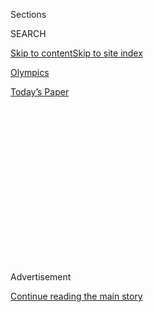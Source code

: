 <div id="app">

<div>

<div>

<div>

<div class="NYTAppHideMasthead css-1q2w90k e1suatyy0">

<div class="section css-ui9rw0 e1suatyy2">

<div class="css-eph4ug er09x8g0">

<div class="css-6n7j50">

</div>

<span class="css-1dv1kvn">Sections</span>

<div class="css-10488qs">

<span class="css-1dv1kvn">SEARCH</span>

</div>

[Skip to content](#site-content)[Skip to site
index](#site-index)

</div>

<div id="masthead-section-label" class="css-1wr3we4 eaxe0e00">

[Olympics](https://www.nytimes.com/section/sports/olympics)

</div>

<div class="css-10698na e1huz5gh0">

</div>

</div>

<div id="masthead-bar-one" class="section hasLinks css-15hmgas e1csuq9d3">

<div class="css-uqyvli e1csuq9d0">

</div>

<div class="css-1uqjmks e1csuq9d1">

</div>

<div class="css-9e9ivx">

[](https://myaccount.nytimes.com/auth/login?response_type=cookie&client_id=vi)

</div>

<div class="css-1bvtpon e1csuq9d2">

[Today’s
Paper](https://www.nytimes.com/section/todayspaper)

</div>

</div>

</div>

</div>

<div data-aria-hidden="false">

<div id="site-content" data-role="main">

<div>

<div class="css-1aor85t" style="opacity:0.000000001;z-index:-1;visibility:hidden">

<div class="css-1hqnpie">

<div class="css-epjblv">

<span class="css-17xtcya">[Olympics](/section/sports/olympics)</span><span class="css-x15j1o">|</span><span class="css-fwqvlz">Gymnasts
Worldwide Push Back on Their Sport’s Culture of
Abuse</span>

</div>

<div class="css-k008qs">

<div class="css-1iwv8en">

<span class="css-18z7m18"></span>

<div>

</div>

</div>

<span class="css-1n6z4y">https://nyti.ms/3k5NYmX</span>

<div class="css-1705lsu">

<div class="css-4xjgmj">

<div class="css-4skfbu" data-role="toolbar" data-aria-label="Social Media Share buttons, Save button, and Comments Panel with current comment count" data-testid="share-tools">

  - 
  - 
  - 
  - 
    
    <div class="css-6n7j50">
    
    </div>

  - 
  - 

</div>

</div>

</div>

</div>

</div>

</div>

<div id="NYT_TOP_BANNER_REGION" class="css-13pd83m">

</div>

<div id="top-wrapper" class="css-1sy8kpn">

<div id="top-slug" class="css-l9onyx">

Advertisement

</div>

[Continue reading the main
story](#after-top)

<div class="ad top-wrapper" style="text-align:center;height:100%;display:block;min-height:250px">

<div id="top" class="place-ad" data-position="top" data-size-key="top">

</div>

</div>

<div id="after-top">

</div>

</div>

<div>

<div id="sponsor-wrapper" class="css-1hyfx7x">

<div id="sponsor-slug" class="css-19vbshk">

Supported by

</div>

[Continue reading the main
story](#after-sponsor)

<div id="sponsor" class="ad sponsor-wrapper" style="text-align:center;height:100%;display:block">

</div>

<div id="after-sponsor">

</div>

</div>

<div class="css-186x18t">

</div>

<div class="css-1vkm6nb ehdk2mb0">

# Gymnasts Worldwide Push Back on Their Sport’s Culture of Abuse

</div>

On Instagram and other social networks, gymnasts have tagged posts with
\#GymnastAlliance to share their own experiences in the wake of a new
documentary that highlights verbal and physical abuse by coaches.

<div class="css-79elbk" data-testid="photoviewer-wrapper">

<div class="css-z3e15g" data-testid="photoviewer-wrapper-hidden">

</div>

<div class="css-1a48zt4 ehw59r15" data-testid="photoviewer-children">

![<span class="css-16f3y1r e13ogyst0" data-aria-hidden="true">Lisa
Mason, a 2000 British Olympian, recently encouraged fellow gymnasts to
speak out about verbal and physical abuse by coaches. “I was told many
times that gymnasts should be seen and not heard because the sport is
all about being the good little gymnast,” she
said.</span><span class="css-cnj6d5 e1z0qqy90" itemprop="copyrightHolder"><span class="css-1ly73wi e1tej78p0">Credit...</span><span><span>Andrew
Testa for The New York
Times</span></span></span>](https://static01.nyt.com/images/2020/08/03/sports/03gymnastics1-print/03gymnastics1-print-articleLarge-v2.jpg?quality=75&auto=webp&disable=upscale)

</div>

</div>

<div class="css-18e8msd">

<div class="css-vp77d3 epjyd6m0">

<div class="css-1baulvz">

By [<span class="css-1baulvz last-byline" itemprop="name">Juliet
Macur</span>](https://www.nytimes.com/by/juliet-macur)

</div>

</div>

  - Aug. 3,
    2020

  - 
    
    <div class="css-4xjgmj">
    
    <div class="css-d8bdto" data-role="toolbar" data-aria-label="Social Media Share buttons, Save button, and Comments Panel with current comment count" data-testid="share-tools">
    
      - 
      - 
      - 
      - 
        
        <div class="css-6n7j50">
        
        </div>
    
      - 
      - 
    
    </div>
    
    </div>

</div>

</div>

<div class="section meteredContent css-1r7ky0e" name="articleBody" itemprop="articleBody">

<div class="css-1fanzo5 StoryBodyCompanionColumn">

<div class="css-53u6y8">

A culture in gymnastics that has tolerated coaches belittling,
manipulating and in some cases physically abusing young athletes is
being challenged by Olympians and other gymnasts around the world after
an uprising in the United States.

Many current and former competitors, emboldened by their American peers,
have broken their silence in recent weeks against treatment they say
created mental scars on girls that lasted well into adulthood.

[One gymnast, who is just 8 years
old](https://www.itv.com/news/2020-07-07/girl-8-describes-bullying-by-gymnastics-coaches-as-review-is-pledged),
said a coach tied her wrists to a horizontal bar when she was 7 and
ignored her as she cried out in pain.

At a time when the Tokyo Olympics would be in session, had they not been
[postponed
until 2021](https://www.nytimes.com/2020/03/24/sports/olympics/coronavirus-summer-olympics-postponed.html)
by [the coronavirus
pandemic](https://www.nytimes.com/news-event/coronavirus), gymnasts have
been sharing horrific stories of coaches body-shaming them, stifling
their emotions, using corporal punishment on them and forcing them to
train with injuries, using the pursuit of medals as a way to rationalize
shameful behavior.

</div>

</div>

<div class="css-1fanzo5 StoryBodyCompanionColumn">

<div class="css-53u6y8">

Chloe Gilliland, 29, a former member of the Australian national team,
recalled her coaches telling her that [she was “a bad child” and “a
danger”](https://7news.com.au/sport/gymnastics/how-fat-shaming-drove-aussie-gymnast-to-breaking-point-c-1186590)
to her own body because she was too heavy. At 17, she thought of killing
herself because, she said on Instagram, “I felt like it was easier to
end my own life than to give in to what they wanted me to be.”

Catherine Lyons, 19, once a top junior competitor for Britain, said
coaches would hit her and harass her about her weight, and when she was
7 or 8 she would cry so hard that coaches would shut her inside a
cupboard until she composed herself. Later, she said, she learned she
had post-traumatic stress disorder because of the treatment. [She told
ITV
News](https://www.itv.com/news/2020-07-22/truth-gives-power-to-abused-gymnasts):
“I wasn’t worth anything. I wasn’t a human. I was a commodity rather
than a child.”

Other gymnasts have simply said on social media, “I am one of them.”

The stories from gymnasts in all levels of the sport are part of a
coordinated effort, similar to the \#MeToo movement, calling for the
sport’s leaders to eradicate existing norms that in reality are not
normal at all.

“I was told many times that gymnasts should be seen and not heard
because the sport is all about being the good little gymnast,” said Lisa
Mason, a 2000 British Olympian who was among the gymnasts to speak out
recently.

Mason, 38, said her coaches threw shoes at her and scratched her when
she did not perform perfectly. Once she was made to stay on the uneven
bars until her hands were blistered and ripped, only for a coach to pin
her hands down and pour rubbing alcohol into her raw wounds, she said
Friday in an interview.

</div>

</div>

<div class="css-1fanzo5 StoryBodyCompanionColumn">

<div class="css-53u6y8">

Looking back, Mason called the atmosphere “insane,” especially because
gymnasts who start training seriously at a very young age are often left
alone with coaches.

“So many of us are done with normalizing the abuse that we were told was
needed to make champions,” Mason said. “We want change, and it’s
incredible that so many of us are coming together to demand it.”

The gymnasts have made an impact. National gymnastics federations in
Britain, Australia, the Netherlands and Belgium have begun
investigations or requested inquiries into alleged abuse, with the Dutch
federation saying it would suspend its entire women’s national team
program as it looked for answers.

</div>

</div>

<div class="css-79elbk" data-testid="photoviewer-wrapper">

<div class="css-z3e15g" data-testid="photoviewer-wrapper-hidden">

</div>

<div class="css-1a48zt4 ehw59r15" data-testid="photoviewer-children">

![<span class="css-16f3y1r e13ogyst0" data-aria-hidden="true">Jennifer
Pinches of Britain, who competed on the balance beam during the 2012
Olympics, persuaded more than 30 British gymnasts to condemn publicly a
sports culture that doesn’t put their well-being
first.</span><span class="css-cnj6d5 e1z0qqy90" itemprop="copyrightHolder"><span class="css-1ly73wi e1tej78p0">Credit...</span><span>Julie
Jacobson/Associated
Press</span></span>](https://static01.nyt.com/images/2020/08/03/sports/03JPgymnastics1-print/merlin_175172106_0adf4067-f9ec-4d44-9036-0d0be1d75e89-articleLarge.jpg?quality=75&auto=webp&disable=upscale)

</div>

</div>

<div class="css-1fanzo5 StoryBodyCompanionColumn">

<div class="css-53u6y8">

[Jennifer Pinches, a 2012 British
Olympian](https://www.telegraph.co.uk/gymnastics/2020/07/08/culture-fear-permeating-whole-gymnastics-has-stop/),
said on Friday that this most recent global push to change the sport was
sparked by [a Netflix documentary, “Athlete
A,”](https://www.nytimes.com/2020/06/24/movies/athlete-a-review.html)
which depicts the harrowing training of American elite gymnasts and the
cover-ups that surrounded [U.S.A. Gymnastics’s sexual abuse
scandal](https://www.nytimes.com/2020/03/03/sports/olympics/biles-gymnastics-settlement-nassar.html?searchResultPosition=3)
involving [its longtime doctor, Lawrence G.
Nassar](https://www.nytimes.com/video/us/100000005698488/larry-nassar-gymnastics-sex-abuse.html?searchResultPosition=7).

“It was a tipping point that enabled this movement to happen,” said
Pinches, who saw the film when it was released in late June and
persuaded more than 30 British gymnasts, including Mason, to post [a
joint statement](https://www.instagram.com/p/CCBs9R1DPFh/) on social
media condemning “the culture that didn’t put athlete health and
well-being first and allowed Nassar to act.” Mason, who had already
posted a scathing Instagram commentary on the sport’s culture, suggested
that the group use the hashtag \#GymnastAlliance. Now, there have been
more than 700 posts with related tags on Instagram alone.

</div>

</div>

<div class="css-cfo9c3">

</div>

<div class="css-1fanzo5 StoryBodyCompanionColumn">

<div class="css-53u6y8">

Back in the United States, [Jennifer Sey, a 1986 national
champion](https://www.nytimes.com/2017/03/30/opinion/sunday/how-gymnastics-culture-breeds-sexual-abuse.html)
and one of the producers of [“Athlete
A,”](https://www.rogerebert.com/reviews/athlete-a-movie-review-2020)
was stunned that the film prompted so many athletes to come forward
about their experiences, especially when athletes had so many previous
chances to speak up.

</div>

</div>

<div class="css-1fanzo5 StoryBodyCompanionColumn">

<div class="css-53u6y8">

Over the past 25 years, there have been several books about abuse in the
sport, [including one by Sey
in 2008](https://www.npr.org/templates/story/story.php?storyId=90105904).
There also were [Nassar’s sentencing hearings
in 2018](https://www.nytimes.com/video/sports/100000005686677/gymnasts-confront-larry-nassar-over-sexual-abuse.html?searchResultPosition=8),
during which [more than 150 girls and women spoke
out](https://www.nytimes.com/2018/01/24/sports/rachael-denhollander-nassar-gymnastics.html?searchResultPosition=28)
about his molesting them. Many said the sport’s culture of fear and
silence made them vulnerable to Nassar’s abuse.

In April, Maggie Haney, who coached the Olympian Laurie Hernandez and
other gymnasts, [was suspended for eight years by U.S.A.
Gymnastics](https://www.nytimes.com/2020/05/01/sports/maggie-haney-gymnastics-abuse.html)
for verbally abusing and mistreating athletes. It was among the first
times — if not the first — that [a top American coach had been
punished](https://www.nytimes.com/2020/04/29/sports/gymnastics-coach-banned-maggie-haney.html)
for that kind of abuse.

Yet gymnasts saw this moment in 2020 as a perfect time to bring
worldwide change to nonsexual abuse in the sport.

“This time, you can’t say the accusations are against just one bad
apple, one bad coach or one bad system, and then dismiss them,” Sey
said. “I think a lot of these women who came forward continued to suffer
because of their coaches’ cruel treatment, and they don’t want to suffer
anymore. They don’t want future generations to suffer,
either.”

</div>

</div>

<div class="css-79elbk" data-testid="photoviewer-wrapper">

<div class="css-z3e15g" data-testid="photoviewer-wrapper-hidden">

</div>

<div class="css-1a48zt4 ehw59r15" data-testid="photoviewer-children">

<div class="css-1xdhyk6 erfvjey0">

<span class="css-1ly73wi e1tej78p0">Image</span>

<div class="css-zjzyr8">

<div data-testid="lazyimage-container" style="height:262.2888888888889px">

</div>

</div>

</div>

<span class="css-16f3y1r e13ogyst0" data-aria-hidden="true">Jennifer
Sey, at age 16, competing during the McDonald’s 1985 Gymnastics
Challenge. Sey said she was surprised so many athletes came forward
after the film “Athlete A” because there had been other opportunities to
speak
out.</span><span class="css-cnj6d5 e1z0qqy90" itemprop="copyrightHolder"><span class="css-1ly73wi e1tej78p0">Credit...</span><span>Doug
Pizac/Associated Press</span></span>

</div>

</div>

<div class="css-1fanzo5 StoryBodyCompanionColumn">

<div class="css-53u6y8">

The timing makes sense to Cheryl Cooky, an associate professor at Purdue
and sociologist who studies gender and sports.

</div>

</div>

<div class="css-1fanzo5 StoryBodyCompanionColumn">

<div class="css-53u6y8">

“People have been more reflective of their lives during this pandemic,
and for athletes, it’s not a time for the Olympics or a time to just
focus solely on your sport,” she said. “They can take time to step back
and think about some important philosophical or existential questions.”

In speaking up, some athletes have been forced to process some dark
memories.

“Athlete A” prompted Olivia Vivian, [an Australian
star](https://www.youtube.com/watch?v=1WZPvwQf9AU) of the reality
competition “Ninja Warrior” and a 2008 Olympian, to surface troubling
memories of her gymnastics career that, according to an Instagram post,
she had packed away “deep, deep down.”

</div>

</div>

<div class="css-cfo9c3">

</div>

<div class="css-1fanzo5 StoryBodyCompanionColumn">

<div class="css-53u6y8">

It was the first time she thought about the culture of fear in
gymnastics, she said Sunday in a telephone interview, and she was
overwhelmed because she always considered the mistreatment to be normal.
She said her coaches often yelled and threatened her, saying the gym
would lose funding if she didn’t make the world team. She recalled them
using her as an example to younger girls of what it takes to be a hard
worker, bringing them to her so they could see her torn-up, bleeding
hands. They would say, “You need to push through like Olivia pushes
through,” she said.

The pressure and stress broke Vivian after the 2008 Olympics, she said,
and it took the positivity of gymnastics at Oregon State and the “Ninja
Warrior” community to build her back up. Still, since “Athlete A,”
Vivian has turned to a psychologist to work through her sadness and
guilt over not speaking up sooner so she could have saved other
gymnasts.

“It’s going to take a bit of time for me to work through this,” Vivian
said. “But I’m glad I told my story for the sake of the sport and maybe
give other gymnasts the strength to stand up.”

One person familiar with the abuse gymnasts like Vivian have described
is Gerrit Beltman — because he used to coach that way. In 2013, Beltman
was the subject of a book that accused him of tyrannical behavior while
coaching the Dutch national team. He has also coached elite teams in
Canada, Belgium and Singapore.

</div>

</div>

<div class="css-1fanzo5 StoryBodyCompanionColumn">

<div class="css-53u6y8">

But in late June, as part of [an
investigation](https://www.noordhollandsdagblad.nl/cnt/dmf20200724_98276713/turncoach-gerrit-beltman-verbreekt-stilzwijgen-over-zijn-onmenselijke-trainingsmethoden-ik-mishandelde-en-vernederde-jonge-turnsters-om-medailles-te-w?utm_source=google&utm_medium=organic)
by the Dutch newspaper Noordhollands Dagblad, Beltman apologized for his
actions and said he was “ashamed.” Ten current and former Dutch national
team gymnasts [came forward with
accusations](https://nltimes.nl/2020/07/25/top-gymnastics-coach-acknowledges-history-abuse-mistreatment)
of abuse in that report.

“It was never my conscious intention to beat them, to yell at them, to
hurt their feelings, to belittle them, to gag them or make constant
derogatory remarks about their weight,” Beltman said in Dutch. “But it
did happen. I went too far because I thought it was the only way to
instill a winning mentality in them.”

He said he copied techniques from colleagues and previous coaches who
had delivered many champions. When coaching in Canada, he said in the
newspaper report, he realized that his style needed to change.

Now Beltman says a shift in the sport is “a matter of bitter urgency,”
and his daughter Reina agrees. She was an alternate on the Dutch Olympic
team for the 2016 Rio Games and coached by her father when she was
young. She was among many Dutch gymnasts who posted on social media
about past abuse, later explaining in an interview that she has
struggled with low self-confidence as a result. When asked about her
father’s coaching, she declined to comment.

Reina Beltman did say, however, that her father’s decision to speak
about his past means there is hope for the sport.

“The best thing that could happen right now is for coaches to be honest
and apologize for what they’ve done, so the gymnasts and the sport can
move on,” she said. “We just have to have this conversation and, of
course, changes won’t be made over one night, but it’s a beautiful thing
to take responsibility and try to make things better.”

</div>

</div>

<div>

</div>

<div class="css-1fanzo5 StoryBodyCompanionColumn">

<div class="css-53u6y8">

The next step, said Mason, the British Olympian, is for the sport to
create a way for athletes to report abuse to an independent organization
without fear of retribution by their federation or coaches, who have the
power to keep them off top teams, including a national or Olympic team.
Many athletes who recently came forward told Mason they did not trust
leaders in the sport to investigate coaches.

It is no wonder they are skeptical: Some athletes and leaders still
doubt that emotional abuse is real.

Liubov Charkashyna, a former Belarusian rhythmic gymnast, is the
president of the athletes’ commission at the International Gymnastics
Federation, the world’s governing body for the sport. One of her jobs is
to listen to athletes’ concerns and fight for athletes’ rights inside
the federation. But
[in 2019](http://eng.gymnovosti.com/charkashyna-on-sexual-abuse-in-sports-its-america-they-know-how-to-make-money/),
she said the number of women who said they were abused by Nassar was
exaggerated because some women were just trying to get revenge on their
former coaches or earn money.

And less than two weeks ago, the former gymnast Svetlana Khorkina of
Russia, a three-time Olympian and 20-time medal winner at the world
championships whose voice is still powerful in the sport, [told Sport
Express](https://www.sport-express.ru/artistic-gymnastics/reviews/chto-dumaet-olimpiyskaya-chempionka-svetlana-horkina-o-harrasmente-v-sportivnoy-gimnastike-1694484/)
that the recent wave of abuse allegations is silly.

“There are certain things in the profession that are necessary for
success,” she said in Russian to the sports newspaper, and asked why the
gymnasts just didn’t quit the sport, leave the coaches or file lawsuits.
“It’s just self-promoting, ugh\!”

Athletes hesitated out of fear and uncertainty because abuse was so
normalized, Mason said. She said she was disappointed, but not
surprised, to hear Khorkina’s comments because “when you tell a
difficult truth there will always be people trying to discredit you.”

Still, Mason expects even more gymnasts to call for changes in the
sport. She said she had heard from many gymnasts training for the Tokyo
Games who would not come forward until the Olympics were completed. They
do not want to jeopardize their chances of being chosen for their team,
she said.

</div>

</div>

<div class="css-1fanzo5 StoryBodyCompanionColumn">

<div class="css-53u6y8">

Those competitors are just some of the many women who have reached out
to Mason since she first posted about “Athlete A,” to share their
experiences and vent. They say they no longer feel so scared and alone.

“We have a great chance at changing the sport because so many of us are
finally being heard,” Mason said. “There’s so many of us and we’re so
loud that you can’t ignore us.”

</div>

</div>

<div>

</div>

</div>

<div>

</div>

<div>

</div>

<div>

</div>

<div>

<div id="bottom-wrapper" class="css-1ede5it">

<div id="bottom-slug" class="css-l9onyx">

Advertisement

</div>

[Continue reading the main
story](#after-bottom)

<div id="bottom" class="ad bottom-wrapper" style="text-align:center;height:100%;display:block;min-height:90px">

</div>

<div id="after-bottom">

</div>

</div>

</div>

</div>

</div>

## Site Index

<div>

</div>

## Site Information Navigation

  - [© <span>2020</span> <span>The New York Times
    Company</span>](https://help.nytimes.com/hc/en-us/articles/115014792127-Copyright-notice)

<!-- end list -->

  - [NYTCo](https://www.nytco.com/)
  - [Contact
    Us](https://help.nytimes.com/hc/en-us/articles/115015385887-Contact-Us)
  - [Work with us](https://www.nytco.com/careers/)
  - [Advertise](https://nytmediakit.com/)
  - [T Brand Studio](http://www.tbrandstudio.com/)
  - [Your Ad
    Choices](https://www.nytimes.com/privacy/cookie-policy#how-do-i-manage-trackers)
  - [Privacy](https://www.nytimes.com/privacy)
  - [Terms of
    Service](https://help.nytimes.com/hc/en-us/articles/115014893428-Terms-of-service)
  - [Terms of
    Sale](https://help.nytimes.com/hc/en-us/articles/115014893968-Terms-of-sale)
  - [Site
    Map](https://spiderbites.nytimes.com)
  - [Help](https://help.nytimes.com/hc/en-us)
  - [Subscriptions](https://www.nytimes.com/subscription?campaignId=37WXW)

</div>

</div>

</div>

</div>
